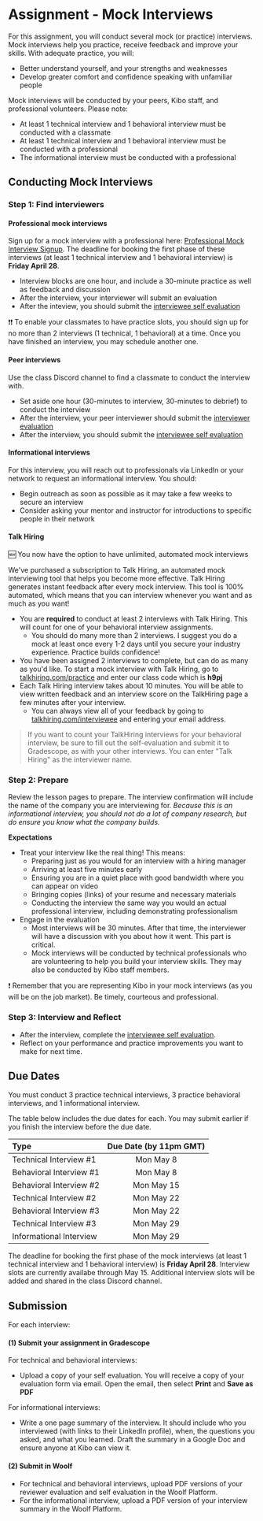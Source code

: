 # Assignment - Mock Interviews

For this assignment, you will conduct several mock (or practice) interviews. Mock interviews help you practice, receive feedback and improve your skills. With adequate practice, you will: 

- Better understand yourself, and your strengths and weaknesses
- Develop greater comfort and confidence speaking with unfamiliar people

Mock interviews will be conducted by your peers, Kibo staff, and professional volunteers. Please note:

- At least 1 technical interview and 1 behavioral interview must be conducted with a classmate
- At least 1 technical interview and 1 behavioral interview must be conducted with a professional
- The informational interview must be conducted with a professional

## Conducting Mock Interviews

### Step 1: Find interviewers

#### Professional mock interviews
Sign up for a mock interview with a professional here: <a href="https://lu.ma/kibo-mockinterviews" target="_blank">Professional Mock Interview Signup</a>. The deadline for booking the first phase of these interviews (at least 1 technical interview and 1 behavioral interview) is **Friday April 28**.

- Interview blocks are one hour, and include a 30-minute practice as well as feedback and discussion
- After the interview, your interviewer will submit an evaluation
- After the inteview, you should submit the <a href="https://forms.gle/xzL6N7VKfpbLrn8y8" target="_blank">interviewee self evaluation</a>

<aside> 
❗❗ To enable your classmates to have practice slots, you should sign up for no more than 2 interviews (1 technical, 1 behavioral) at a time. Once you have finished an interview, you may schedule another one. 
</aside>


#### Peer interviews
Use the class Discord channel to find a classmate to conduct the interview with. 

- Set aside one hour (30-minutes to interview, 30-minutes to debrief) to conduct the interview
- After the interview, your peer interviewer should submit the <a href="https://forms.gle/WLLEVSoir9dhRHhR9" target="_blank">interviewer evaluation</a>
- After the interview, you should submit the <a href="https://forms.gle/xzL6N7VKfpbLrn8y8" target="_blank">interviewee self evaluation</a>

#### Informational interviews
For this interview, you will reach out to professionals via LinkedIn or your network to request an informational interview. You should:

- Begin outreach as soon as possible as it may take a few weeks to secure an interview 
- Consider asking your mentor and instructor for introductions to specific people in their network

#### Talk Hiring

<aside>
  🆕 You now have the option to have unlimited, automated mock interviews
</aside>

We've purchased a subscription to Talk Hiring, an automated mock interviewing tool that helps you become more effective. Talk Hiring generates instant feedback after every mock interview.  This tool is 100% automated, which means that you can interview whenever you want and as much as you want!
- You are **required** to conduct at least 2 interviews with Talk Hiring. This will count for one of your behavioral interview assignments. 
  - You should do many more than 2 interviews. I suggest you do a mock at least once every 1-2 days until you secure your industry experience. Practice builds confidence!
- You have been assigned 2 interviews to complete, but can do as many as you'd like. To start a mock interview with Talk Hiring, go to <a href="https://talkhiring.com/practice" target="_blank">talkhiring.com/practice</a> and enter our class code which is **h9pj** 
- Each Talk Hiring interview takes about 10 minutes. You will be able to view written feedback and an interview score on the TalkHiring page a few minutes after your interview.
  - You can always view all of your feedback by going to <a href="http://talkhiring.com/interviewee" target="_blank">talkhiring.com/interviewee</a> and entering your email address.

> If you want to count your TalkHiring interviews for your behavioral interview, be sure to fill out the self-evaluation and submit it to Gradescope, as with your other interviews. You can enter "Talk Hiring" as the interviewer name.

### Step 2: Prepare 
Review the lesson pages to prepare. The interview confirmation will include the name of the company you are interviewing for. _Because this is an informational interview, you should not do a lot of company research, but do ensure you know what the company builds._ 

**Expectations**

- Treat your interview like the real thing! This means:
  - Preparing just as you would for an interview with a hiring manager
  - Arriving at least five minutes early 
  - Ensuring you are in a quiet place with good bandwidth where you can appear on video 
  - Bringing copies (links) of your resume and necessary materials
  - Conducting the interview the same way you would an actual professional interview, including demonstrating professionalism 
- Engage in the evaluation
  - Most interviews will be 30 minutes. After that time, the interviewer will have a discussion with you about how it went. This part is critical.
  - Mock interviews will be conducted by technical professionals who are volunteering to help you build your interview skills. They may also be conducted by Kibo staff members.

<aside>
❗ Remember that you are representing Kibo in your mock interviews (as you will be on the job market). Be timely, courteous and professional.
</aside>

### Step 3: Interview and Reflect
- After the interview, complete the <a href="https://forms.gle/xzL6N7VKfpbLrn8y8" target="_blank">interviewee self evaluation</a>. 
- Reflect on your performance and practice improvements you want to make for next time.


## Due Dates
You must conduct 3 practice technical interviews, 3 practice behavioral interviews, and 1 informational interview. 

The table below includes the due dates for each. You may submit earlier if you finish the interview before the due date. 

| Type                                      | Due Date (by 11pm GMT)
| :---                                              |  :----: 
| Technical Interview #1                            | Mon May 8
| Behavioral Interview #1                           | Mon May 8
| Behavioral Interview #2                           | Mon May 15
| Technical Interview #2                            | Mon May 22
| Behavioral Interview #3                           | Mon May 22
| Technical Interview #3                            | Mon May 29
| Informational Interview                           | Mon May 29

The deadline for booking the first phase of the mock interviews (at least 1 technical interview and 1 behavioral interview) is **Friday April 28**. Interview slots are currently availabe through May 15. Additional interview slots will be added and shared in the class Discord channel.

## Submission

For each interview:

#### (1) Submit your assignment in Gradescope
For technical and behavioral interviews:
- Upload a copy of your self evaluation. You will receive a copy of your evaluation form via email. Open the email, then select **Print** and **Save as PDF**

For informational interviews:
- Write a one page summary of the interview. It should include who you interviewed (with links to their LinkedIn profile), when, the questions you asked, and what you learned. Draft the summary in a Google Doc and ensure anyone at Kibo can view it. 


#### (2) Submit in Woolf
- For technical and behavioral interviews, upload PDF versions of your reviewer evaluation and self evaluation in the Woolf Platform.
- For the informational interview, upload a PDF version of your interview summary in the Woolf Platform.

